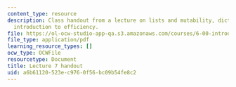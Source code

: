 ```yaml
---
content_type: resource
description: Class handout from a lecture on lists and mutability, dictionaries, and
  introduction to efficiency.
file: https://ol-ocw-studio-app-qa.s3.amazonaws.com/courses/6-00-introduction-to-computer-science-and-programming-fall-2008/a6b61120523ec9760f56bc09b54fe8c2_lec7.pdf
file_type: application/pdf
learning_resource_types: []
ocw_type: OCWFile
resourcetype: Document
title: Lecture 7 handout
uid: a6b61120-523e-c976-0f56-bc09b54fe8c2
---
```

